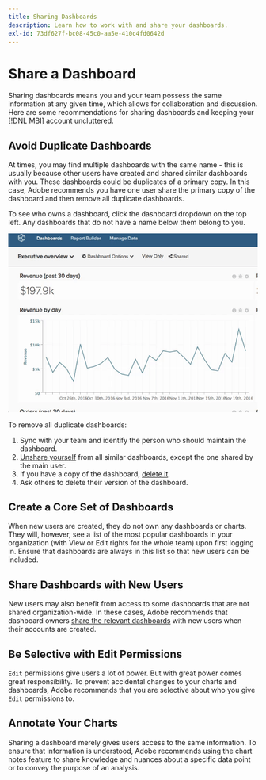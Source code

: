 ```yaml
---
title: Sharing Dashboards
description: Learn how to work with and share your dashboards.
exl-id: 73df627f-bc08-45c0-aa5e-410c4fd0642d
---
```

# Share a Dashboard

Sharing dashboards means you and your team possess the same information at any given time, which allows for collaboration and discussion. Here are some recommendations for sharing dashboards and keeping your [!DNL MBI] account uncluttered.

## Avoid Duplicate Dashboards

At times, you may find multiple dashboards with the same name - this is usually because other users have created and shared similar dashboards with you. These dashboards could be duplicates of a primary copy. In this case, Adobe recommends you have one user share the primary copy of the dashboard and then remove all duplicate dashboards.

To see who owns a dashboard, click the dashboard dropdown on the top left. Any dashboards that do not have a name below them belong to you.

 ![](../../mbi/assets/Dash_ownership.gif)

To remove all duplicate dashboards:

1. Sync with your team and identify the person who should maintain the dashboard.
1. [Unshare yourself](../data-user/dashboards/leave-dashboard.md) from all similar dashboards, except the one shared by the main user.
1. If you have a copy of the dashboard, [delete it](../data-user/dashboards/deleting-dashboard.md).
1. Ask others to delete their version of the dashboard.

## Create a Core Set of Dashboards

When new users are created, they do not own any dashboards or charts. They will, however, see a list of the most popular dashboards in your organization (with View or Edit rights for the whole team) upon first logging in. Ensure that dashboards are always in this list so that new users can be included.

## Share Dashboards with New Users

New users may also benefit from access to some dashboards that are not shared organization-wide. In these cases, Adobe recommends that dashboard owners [share the relevant dashboards](../data-user/dashboards/share-dashboard-with-users.md) with new users when their accounts are created.

## Be Selective with Edit Permissions

`Edit` permissions give users a lot of power. But with great power comes great responsibility. To prevent accidental changes to your charts and dashboards, Adobe recommends that you are selective about who you give `Edit` permissions to.

## Annotate Your Charts

Sharing a dashboard merely gives users access to the same information. To ensure that information is understood, Adobe recommends using the chart notes feature to share knowledge and nuances about a specific data point or to convey the purpose of an analysis.
